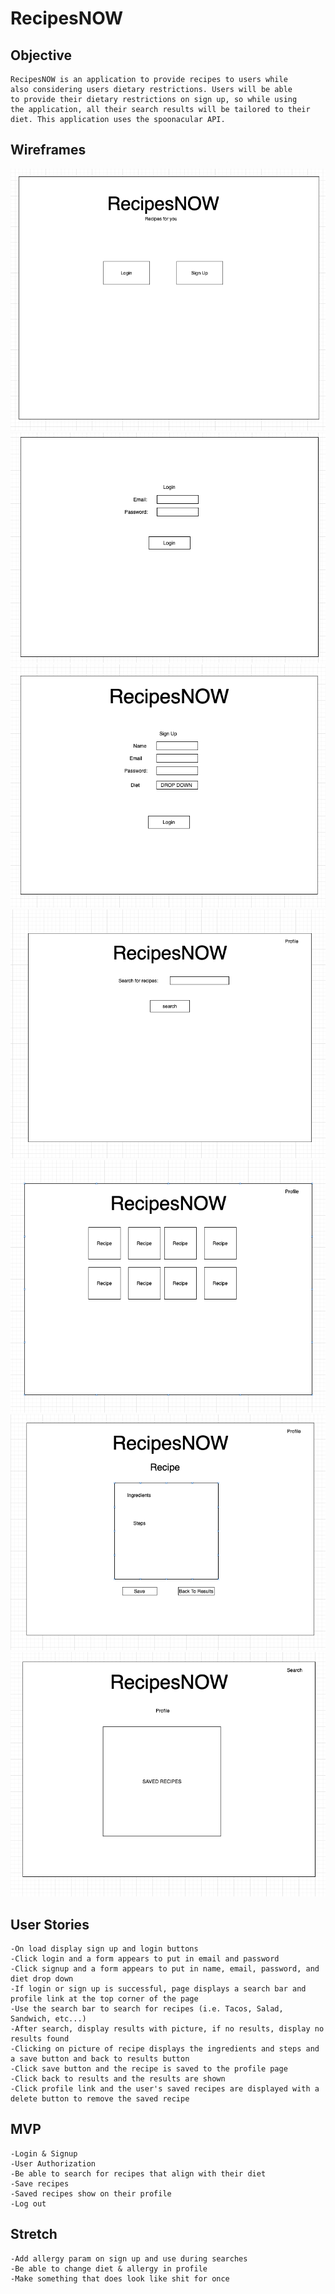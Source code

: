 # RecipesNOW
## Objective
    RecipesNOW is an application to provide recipes to users while
    also considering users dietary restrictions. Users will be able
    to provide their dietary restrictions on sign up, so while using
    the application, all their search results will be tailored to their
    diet. This application uses the spoonacular API.  

## Wireframes
![Load](./wireFrames/loadPage.png)
![Login](./wireFrames/login.png)
![Signup](./wireFrames/signup.png)
![Search](./wireFrames/search.png)
![Results](./wireFrames/results.png)
![Recipe](./wireFrames/recipe.png)
![Profile](./wireFrames/profile.png)

## User Stories
    -On load display sign up and login buttons
    -Click login and a form appears to put in email and password
    -Click signup and a form appears to put in name, email, password, and diet drop down
    -If login or sign up is successful, page displays a search bar and profile link at the top corner of the page
    -Use the search bar to search for recipes (i.e. Tacos, Salad, Sandwich, etc...)
    -After search, display results with picture, if no results, display no results found
    -Clicking on picture of recipe displays the ingredients and steps and a save button and back to results button
    -Click save button and the recipe is saved to the profile page
    -Click back to results and the results are shown 
    -Click profile link and the user's saved recipes are displayed with a delete button to remove the saved recipe
    
    
## MVP
    -Login & Signup
    -User Authorization
    -Be able to search for recipes that align with their diet
    -Save recipes
    -Saved recipes show on their profile
    -Log out 

## Stretch
    -Add allergy param on sign up and use during searches  
    -Be able to change diet & allergy in profile
    -Make something that does look like shit for once